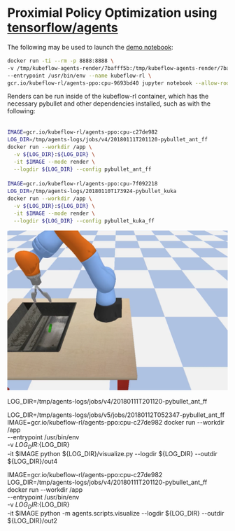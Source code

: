 # Proximial Policy Optimization using [tensorflow/agents](https://github.com/tensorflow/agents)

The following may be used to launch the [demo notebook](demo.ipynb):

```bash
docker run -ti --rm -p 8888:8888 \
-v /tmp/kubeflow-agents-render/7bafff5b:/tmp/kubeflow-agents-render/7bafff5b \
--entrypoint /usr/bin/env --name kubeflow-rl \
gcr.io/kubeflow-rl/agents-ppo:cpu-9693bd40 jupyter notebook --allow-root
```

Renders can be run inside of the kubeflow-rl container, which has the necessary pybullet and other dependencies installed, such as with the following:

```bash

IMAGE=gcr.io/kubeflow-rl/agents-ppo:cpu-c27de982
LOG_DIR=/tmp/agents-logs/jobs/v4/20180111T201120-pybullet_ant_ff
docker run --workdir /app \
  -v ${LOG_DIR}:${LOG_DIR} \
  -it $IMAGE --mode render \
  --logdir ${LOG_DIR} --config pybullet_ant_ff

IMAGE=gcr.io/kubeflow-rl/agents-ppo:cpu-7f092218
LOG_DIR=/tmp/agents-logs/20180110T173924-pybullet_kuka
docker run --workdir /app \
  -v ${LOG_DIR}:${LOG_DIR} \
  -it $IMAGE --mode render \
  --logdir ${LOG_DIR} --config pybullet_kuka_ff

```

[![](render_preview.png)](render.mp4)

LOG_DIR=/tmp/agents-logs/jobs/v4/20180111T201120-pybullet_ant_ff

LOG_DIR=/tmp/agents-logs/jobs/v5/jobs/20180112T052347-pybullet_ant_ff
IMAGE=gcr.io/kubeflow-rl/agents-ppo:cpu-c27de982
docker run --workdir /app \
--entrypoint /usr/bin/env \
  -v ${LOG_DIR}:${LOG_DIR} \
  -it $IMAGE python ${LOG_DIR}/visualize.py --logdir ${LOG_DIR} --outdir ${LOG_DIR}/out4


IMAGE=gcr.io/kubeflow-rl/agents-ppo:cpu-c27de982
LOG_DIR=/tmp/agents-logs/jobs/v4/20180111T201120-pybullet_ant_ff
docker run --workdir /app \
--entrypoint /usr/bin/env \
  -v ${LOG_DIR}:${LOG_DIR} \
  -it $IMAGE python -m agents.scripts.visualize --logdir ${LOG_DIR} --outdir ${LOG_DIR}/out2
